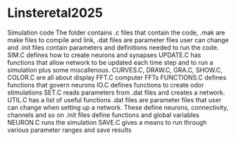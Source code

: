 # Linsteretal2025
Simulation code 
The folder contains .c files that contain the code, .mak are make files to compile and link, .dat files are parameter files user can change and .init files
contain parameters and definitions needed to run the code. 
SIM.C defines how to create neurons and synapses 
UPDATE.C has functions that allow network to be updated each time step and to run a simulation plus some miscallenous. 
CURVES.C, DRAW.C, GRA.C, SHOW.C, COLOR.C are all about display
FFT.C computer FFTs
FUNCTIONS.C defines functions that govern neurons 
IO.C defines functions to create odor stimulations 
SET.C reads parameters from .dat files and creates a network. 
UTIL.C has a list of useful functions 
.dat files are parameter files that user can change when setting up a network. These define neurons, connectivity, channels and so on
.init files define functions and global variables 
NEURON.C runs the simulation 
SAVE.C gives a means to run through various parameter ranges and save results 
